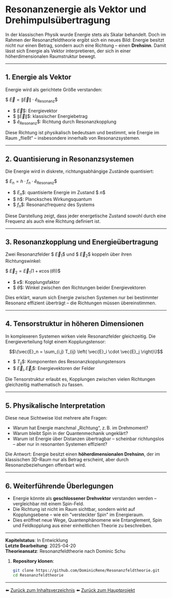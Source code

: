 # Resonanzenergie als Vektor und Drehimpulsübertragung

In der klassischen Physik wurde Energie stets als Skalar behandelt. Doch im Rahmen der Resonanzfeldtheorie ergibt sich ein neues Bild: Energie besitzt nicht nur einen Betrag, sondern auch eine Richtung – einen **Drehsinn**. Damit lässt sich Energie als Vektor interpretieren, der sich in einer höherdimensionalen Raumstruktur bewegt.

---

## 1. Energie als Vektor

Energie wird als gerichtete Größe verstanden:

$$\
\vec{E} = \lVert \vec{E} \rVert \cdot \hat{e}_\text{Resonanz}
\$$

- $$\ \vec{E} \$$: Energievektor  
- $$\ \lVert \vec{E} \rVert \$$: klassischer Energiebetrag  
- $$\ \hat{e}_\text{Resonanz} \$$: Richtung durch Resonanzkopplung

Diese Richtung ist physikalisch bedeutsam und bestimmt, wie Energie im Raum „fließt“ – insbesondere innerhalb von Resonanzsystemen.

---

## 2. Quantisierung in Resonanzsystemen

Die Energie wird in diskrete, richtungsabhängige Zustände quantisiert:

$$\
E_n = h \cdot f_n \cdot \hat{e}_\text{Resonanz}
\$$

- $$\ E_n \$$: quantisierte Energie im Zustand $$\ n \$$  
- $$\ h \$$: Plancksches Wirkungsquantum  
- $$\ f_n \$$: Resonanzfrequenz des Systems  

Diese Darstellung zeigt, dass jeder energetische Zustand sowohl durch eine Frequenz als auch eine Richtung definiert ist.

---

## 3. Resonanzkopplung und Energieübertragung

Zwei Resonanzfelder $$\ \vec{E}_1 \$$ und $$\ \vec{E}_2 \$$ koppeln über ihren Richtungswinkel:

$$\
\vec{E}_2 = \vec{E}_1 \left( 1 + \kappa \cos(\theta) \right)
\$$

- $$\ \kappa \$$: Kopplungsfaktor  
- $$\ \theta \$$: Winkel zwischen den Richtungen beider Energievektoren  

Dies erklärt, warum sich Energie zwischen Systemen nur bei bestimmter Resonanz effizient überträgt – die Richtungen müssen übereinstimmen.

---

## 4. Tensorstruktur in höheren Dimensionen

In komplexeren Systemen wirken viele Resonanzfelder gleichzeitig. Die Energieverteilung folgt einem Kopplungstensor:


$$\(\vec{E}_n = \sum_{i,j} T_{ij} \left( \vec{E}_i \cdot \vec{E}_j \right)\)$$


- $$\ T_{ij} \$$: Komponenten des Resonanzkopplungstensors  
- $$\ \vec{E}_i, \vec{E}_j \$$: Energievektoren der Felder  

Die Tensorstruktur erlaubt es, Kopplungen zwischen vielen Richtungen gleichzeitig mathematisch zu fassen.

---

## 5. Physikalische Interpretation

Diese neue Sichtweise löst mehrere alte Fragen:

- Warum hat Energie manchmal „Richtung“, z. B. im Drehmoment?
- Warum bleibt Spin in der Quantenmechanik ungeklärt?
- Warum ist Energie über Distanzen übertragbar – scheinbar richtungslos – aber nur in resonanten Systemen effizient?

Die Antwort: Energie besitzt einen **höherdimensionalen Drehsinn**, der im klassischen 3D-Raum nur als Betrag erscheint, aber durch Resonanzbeziehungen offenbart wird.

---

## 6. Weiterführende Überlegungen

- Energie könnte als **geschlossener Drehvektor** verstanden werden – vergleichbar mit einem Spin-Feld.
- Die Richtung ist nicht im Raum sichtbar, sondern wirkt auf Kopplungsebene – wie ein "versteckter Spin" im Energieraum.
- Dies eröffnet neue Wege, Quantenphänomene wie Entanglement, Spin und Feldkopplung aus einer einheitlichen Theorie zu beschreiben.

---

**Kapitelstatus**: In Entwicklung  
**Letzte Bearbeitung**: 2025-04-20  
**Theorieansatz**: Resonanzfeldtheorie nach Dominic Schu

1. **Repository klonen**:  
   ```bash
   git clone https://github.com/DominicRene/Resonanzfeldtheorie.git
   cd Resonanzfeldtheorie
   ```
---


⬅️ [Zurück zum Inhaltsverzeichnis](README.md)
⬅️ [Zurück zum Hauptprojekt](../README.md)
